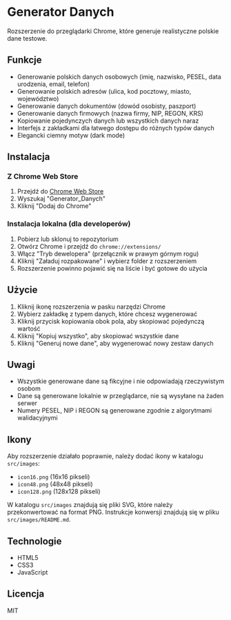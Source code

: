 # Generator Danych 

Rozszerzenie do przeglądarki Chrome, które generuje realistyczne polskie dane testowe.

## Funkcje

- Generowanie polskich danych osobowych (imię, nazwisko, PESEL, data urodzenia, email, telefon)
- Generowanie polskich adresów (ulica, kod pocztowy, miasto, województwo)
- Generowanie danych dokumentów (dowód osobisty, paszport)
- Generowanie danych firmowych (nazwa firmy, NIP, REGON, KRS)
- Kopiowanie pojedynczych danych lub wszystkich danych naraz
- Interfejs z zakładkami dla łatwego dostępu do różnych typów danych
- Elegancki ciemny motyw (dark mode)

## Instalacja

### Z Chrome Web Store

1. Przejdź do [Chrome Web Store](https://chrome.google.com/webstore)
2. Wyszukaj "Generator_Danych"
3. Kliknij "Dodaj do Chrome"

### Instalacja lokalna (dla developerów)

1. Pobierz lub sklonuj to repozytorium
2. Otwórz Chrome i przejdź do `chrome://extensions/`
3. Włącz "Tryb dewelopera" (przełącznik w prawym górnym rogu)
4. Kliknij "Załaduj rozpakowane" i wybierz folder z rozszerzeniem
5. Rozszerzenie powinno pojawić się na liście i być gotowe do użycia

## Użycie

1. Kliknij ikonę rozszerzenia w pasku narzędzi Chrome
2. Wybierz zakładkę z typem danych, które chcesz wygenerować
3. Kliknij przycisk kopiowania obok pola, aby skopiować pojedynczą wartość
4. Kliknij "Kopiuj wszystko", aby skopiować wszystkie dane
5. Kliknij "Generuj nowe dane", aby wygenerować nowy zestaw danych

## Uwagi

- Wszystkie generowane dane są fikcyjne i nie odpowiadają rzeczywistym osobom
- Dane są generowane lokalnie w przeglądarce, nie są wysyłane na żaden serwer
- Numery PESEL, NIP i REGON są generowane zgodnie z algorytmami walidacyjnymi

## Ikony

Aby rozszerzenie działało poprawnie, należy dodać ikony w katalogu `src/images`:
- `icon16.png` (16x16 pikseli)
- `icon48.png` (48x48 pikseli)
- `icon128.png` (128x128 pikseli)

W katalogu `src/images` znajdują się pliki SVG, które należy przekonwertować na format PNG. Instrukcje konwersji znajdują się w pliku `src/images/README.md`.

## Technologie

- HTML5
- CSS3
- JavaScript

## Licencja

MIT 